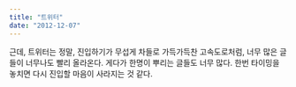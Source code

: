 ```yaml
---
title: "트위터"
date: "2012-12-07"
---
```


근데, 트위터는 정말, 진입하기가 무섭게 차들로 가득가득찬 고속도로처럼, 너무 많은 글들이 너무나도 빨리 올라온다. 게다가 한명이 뿌리는 글들도 너무 많다. 한번 타이밍을 놓치면 다시 진입할 마음이 사라지는 것 같다.
